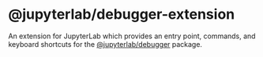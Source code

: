 # @jupyterlab/debugger-extension

An extension for JupyterLab which provides an entry point, commands, and keyboard shortcuts for the [@jupyterlab/debugger](../debugger) package.
